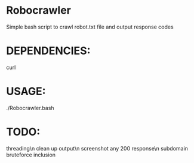 # Robocrawler
Simple bash script to crawl robot.txt file and output response codes

# DEPENDENCIES:
curl

# USAGE:
./Robocrawler.bash

# TODO:
threading\n
clean up output\n
screenshot any 200 response\n
subdomain bruteforce inclusion

